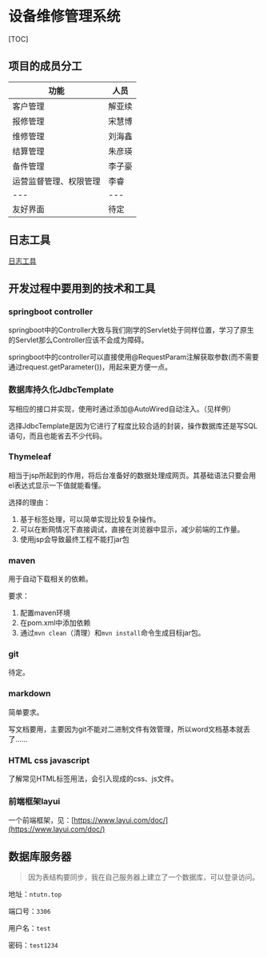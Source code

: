 # 设备维修管理系统

[TOC]

## 项目的成员分工

|功能|人员|
|---|---|
|客户管理|解亚续|
|报修管理|宋慧博|
|维修管理|刘海鑫|
|结算管理|朱彦瑛|
|备件管理|李子豪|
|运营监督管理、权限管理|李睿|
|---|---|
|友好界面|待定|

## 日志工具
[日志工具](/docs/log.md)

## 开发过程中要用到的技术和工具
### springboot controller

springboot中的Controller大致与我们刚学的Servlet处于同样位置，学习了原生的Servlet那么Controller应该不会成为障碍。

springboot中的controller可以直接使用@RequestParam注解获取参数(而不需要通过request.getParameter())，用起来更方便一点。

### 数据库持久化JdbcTemplate
写相应的接口并实现，使用时通过添加@AutoWired自动注入。（见样例）

选择JdbcTemplate是因为它进行了程度比较合适的封装，操作数据库还是写SQL语句，而且也能省去不少代码。

### Thymeleaf

相当于jsp所起到的作用，将后台准备好的数据处理成网页。其基础语法只要会用el表达式显示一下值就能看懂。

选择的理由：

1. 基于标签处理，可以简单实现比较复杂操作。
2. 可以在断网情况下直接调试，直接在浏览器中显示，减少前端的工作量。
3. 使用jsp会导致最终工程不能打jar包

### maven

用于自动下载相关的依赖。

要求：

1. 配置maven环境
2. 在pom.xml中添加依赖
3. 通过`mvn clean`（清理）和`mvn install`命令生成目标jar包。

### git

待定。

### markdown

简单要求。

写文档要用，主要因为git不能对二进制文件有效管理，所以word文档基本就丢了……

### HTML css javascript
了解常见HTML标签用法，会引入现成的css、js文件。

### 前端框架layui
一个前端框架，见：[https://www.layui.com/doc/](https://www.layui.com/doc/)

## 数据库服务器
> 因为表结构要同步，我在自己服务器上建立了一个数据库，可以登录访问。

地址：`ntutn.top`

端口号：`3306`

用户名：`test`

密码：`test1234`

